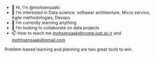- 👋 Hi, I’m @mohsensaaki
- 👀 I’m interested in Data science, softwear architecture, Micro service, Agile methodologies, Devops  
- 🌱 I’m currently learning anything
- 💞️ I’m looking to collaborate on data projects
- 📫 How to reach me mohsensaaki@comp.iust.ac.ir and mohhsensaaki@gmail.com

Problem-based learning and planning are two great tools to win.

<!---
mohsensaaki/mohsensaaki is a ✨ special ✨ repository because its `README.md` (this file) appears on your GitHub profile.
You can click the Preview link to take a look at your changes.
--->
